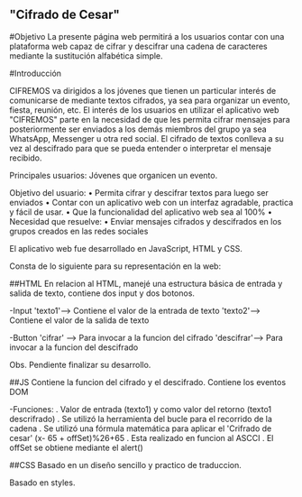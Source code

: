 ## "Cifrado de Cesar"

#Objetivo
La presente página web permitirá a los usuarios contar con una plataforma web capaz de cifrar y descifrar una cadena de caracteres mediante la sustitución alfabética simple.

#Introducción

CIFREMOS va dirigidos a los jóvenes que tienen un particular interés de comunicarse de mediante textos cifrados, ya sea para organizar un evento, fiesta, reunión, etc. El interés de los usuarios en utilizar el aplicativo web "CIFREMOS" parte en la necesidad de que les permita cifrar mensajes para posteriormente ser enviados a los demás miembros del grupo ya sea WhatsApp, Messenger u otra red social. El cifrado de textos conlleva a su vez al descifrado para que se pueda entender o interpretar el mensaje recibido. 

Principales usuarios: Jóvenes que organicen un evento.

Objetivo del usuario: 
•	Permita cifrar y descifrar textos para luego ser enviados
•	Contar con un aplicativo web con un interfaz agradable, practica y fácil de usar.
•	Que la funcionalidad del aplicativo web sea al 100% 
•	
Necesidad que resuelve:
•	Enviar mensajes cifrados y descifrados en los grupos creados en las redes sociales



El aplicativo web fue desarrollado en JavaScript, HTML y CSS. 


Consta de lo siguiente para su representación en la web:

##HTML
En relacion al HTML, manejé una estructura básica de entrada y salida de texto, contiene dos input y dos botonos.

-Input
'texto1'--> Contiene el valor de la entrada de texto
'texto2'--> Contiene el valor de la salida de texto

-Button
'cifrar'   --> Para invocar a la funcion del cifrado
'descifrar'--> Para invocar a la funcion del descifrado

Obs. Pendiente finalizar su desarrollo.

##JS
Contiene la funcion del cifrado y el descifrado.
Contiene los eventos DOM

 -Funciones: . Valor de entrada (texto1) y como valor del retorno (texto1 descrifrado)
             . Se utilizó la herramienta del bucle para el recorrido de la cadena
             . Se utilizó una fórmula matemática para aplicar el 'Crifrado de cesar' (x- 65 + offSet)%26+65
             . Esta realizado en funcion al ASCCI
             . El offSet se obtiene mediante el alert()
             

##CSS
Basado en un diseño sencillo y practico de traduccion.

Basado en styles.



